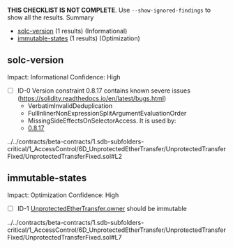 **THIS CHECKLIST IS NOT COMPLETE**. Use `--show-ignored-findings` to show all the results.
Summary
 - [solc-version](#solc-version) (1 results) (Informational)
 - [immutable-states](#immutable-states) (1 results) (Optimization)
## solc-version
Impact: Informational
Confidence: High
 - [ ] ID-0
Version constraint 0.8.17 contains known severe issues (https://solidity.readthedocs.io/en/latest/bugs.html)
	- VerbatimInvalidDeduplication
	- FullInlinerNonExpressionSplitArgumentEvaluationOrder
	- MissingSideEffectsOnSelectorAccess.
It is used by:
	- [0.8.17](../../contracts/beta-contracts/1.sdb-subfolders-critical/1_AccessControl/6D_UnprotectedEtherTransfer/UnprotectedTransferFixed/UnprotectedTransferFixed.sol#L2)

../../contracts/beta-contracts/1.sdb-subfolders-critical/1_AccessControl/6D_UnprotectedEtherTransfer/UnprotectedTransferFixed/UnprotectedTransferFixed.sol#L2


## immutable-states
Impact: Optimization
Confidence: High
 - [ ] ID-1
[UnprotectedEtherTransfer.owner](../../contracts/beta-contracts/1.sdb-subfolders-critical/1_AccessControl/6D_UnprotectedEtherTransfer/UnprotectedTransferFixed/UnprotectedTransferFixed.sol#L7) should be immutable 

../../contracts/beta-contracts/1.sdb-subfolders-critical/1_AccessControl/6D_UnprotectedEtherTransfer/UnprotectedTransferFixed/UnprotectedTransferFixed.sol#L7


